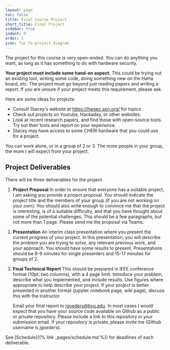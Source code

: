 ```yaml
---
layout: page
toc: false
title: Final Course Project
short_title: Final Project
sidebar: true
indent: 0
order: 5
icon: fas fa-project-diagram
---
```



The project for this course is very open-ended. You can do anything you want, as long as it has something
to do with hardware security.

**Your project must include some hand-on aspect.** This could be trying out an existing tool, writing some code, doing something new on the HaHa board, etc.  The project must go beyond just reading papers and writing a report. If you are unsure if your project meets this requirement, please ask.

Here are some ideas for projects:
 * Consult Stacey's website at <https://hwsec.son.org/> for topics.
 * Check out projects on Youtube, Hackaday, or other websites.
 * Look at recent research papers, and find those with open-source tools.  Try out their tools and report on your experience.
 * Stacey may have access to some CHERI hardware that you could use for a project.
  
You can work alone, or in a group of 2 or 3.  The more people in your group, the more I will expect from your project.  

## Project Deliverables 
There will be three deliverables for the project.  

1. **Project Proposal** In order to ensure that everyone has a suitable project, I am asking you provide a project proposal. You should indicate the project title and the members of your group (if you are not working on your own). You should also write enough to convince me that the project is interesting, is of a suitable difficulty, and that you have thought about some of the potential challenges.  This should be a few paragraphs, but not more than 1 page. Please send me the proposal via Teams.

1. **Presentation** An interim class presentation where you present the current progress of your project. In this presentation, you will describe the problem you are trying to solve, any relevant previous work, and your approach.  You should have some results to present.  Presentations should be 8-9 minutes for single presenters and 15-17 minutes for groups of 2.

2. **Final Technical Report**  This should be prepared in IEEE conference format (10pt, two columns), with a 4 page limit.  Introduce your problem, describe what you implemented, and include results.  Use figures where appropriate to help describe your project.  If your project is better presented in another format (jupyter notebook page, wiki page), discuss this with the instructor.  

    Email your final report to jgoeders@byu.edu.  In most cases I would expect that you have your source code available on Github as a public or private repository.  Please include a link to this repository in your submission email. If your repository is private, please invite me (Github username is *jgoeders*).

See [Schedule]({% link _pages/schedule.md %}) for deadlines of each deliverable.




